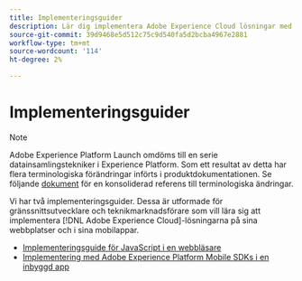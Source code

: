 ```yaml
---
title: Implementeringsguider
description: Lär dig implementera Adobe Experience Cloud lösningar med taggar.
source-git-commit: 39d9468e5d512c75c9d540fa5d2bcba4967e2881
workflow-type: tm+mt
source-wordcount: '114'
ht-degree: 2%

---
```


# Implementeringsguider

>[!NOTE]
>
>Adobe Experience Platform Launch omdöms till en serie datainsamlingstekniker i Experience Platform. Som ett resultat av detta har flera terminologiska förändringar införts i produktdokumentationen. Se följande [dokument](../term-updates.md) för en konsoliderad referens till terminologiska ändringar.

Vi har två implementeringsguider. Dessa är utformade för gränssnittsutvecklare och teknikmarknadsförare som vill lära sig att implementera [!DNL Adobe Experience Cloud]-lösningarna på sina webbplatser och i sina mobilappar.

* [Implementeringsguide för JavaScript i en webbläsare](https://experienceleague.adobe.com/docs/experience-cloud/implementing-in-websites-with-launch/index.html)
* [Implementering med Adobe Experience Platform Mobile SDKs i en inbyggd app](https://aep-sdks.gitbook.io/docs/)
